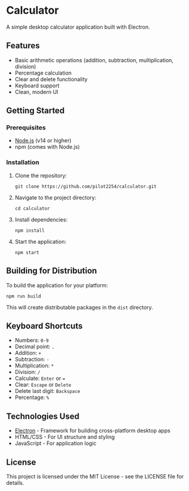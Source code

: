 # Calculator

A simple desktop calculator application built with Electron.

## Features

- Basic arithmetic operations (addition, subtraction, multiplication, division)
- Percentage calculation
- Clear and delete functionality
- Keyboard support
- Clean, modern UI

## Getting Started

### Prerequisites

- [Node.js](https://nodejs.org/) (v14 or higher)
- npm (comes with Node.js)

### Installation

1. Clone the repository:
   ```
   git clone https://github.com/pilot2254/calculator.git
   ```

2. Navigate to the project directory:
   ```
   cd calculator
   ```

3. Install dependencies:
   ```
   npm install
   ```

4. Start the application:
   ```
   npm start
   ```

## Building for Distribution

To build the application for your platform:

```
npm run build
```

This will create distributable packages in the `dist` directory.

## Keyboard Shortcuts

- Numbers: `0-9`
- Decimal point: `.`
- Addition: `+`
- Subtraction: `-`
- Multiplication: `*`
- Division: `/`
- Calculate: `Enter` or `=`
- Clear: `Escape` or `Delete`
- Delete last digit: `Backspace`
- Percentage: `%`

## Technologies Used

- [Electron](https://www.electronjs.org/) - Framework for building cross-platform desktop apps
- HTML/CSS - For UI structure and styling
- JavaScript - For application logic

## License

This project is licensed under the MIT License - see the LICENSE file for details.
